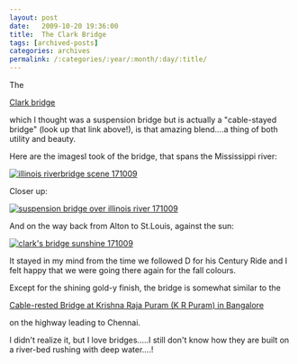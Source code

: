 ```yaml
---
layout: post
date:	2009-10-20 19:36:00
title:  The Clark Bridge
tags: [archived-posts]
categories: archives
permalink: /:categories/:year/:month/:day/:title/
---
```

The

<a href="http://en.wikipedia.org/wiki/Clark_Bridge"> Clark bridge </a>

which I thought was a suspension bridge but is actually a "cable-stayed bridge" (look up that link above!), is that amazing blend....a thing of both utility and beauty.

Here are the imagesI took of the bridge, that spans the Mississippi river:



<a href="http://s562.photobucket.com/albums/ss67/pugaippadam/?action=view&current=IMG_7782.jpg" target="_blank"><img src="http://i562.photobucket.com/albums/ss67/pugaippadam/IMG_7782.jpg" border="0" alt="illinois riverbridge scene 171009"></a>


Closer up:


<a href="http://s562.photobucket.com/albums/ss67/pugaippadam/?action=view&current=IMG_7787.jpg" target="_blank"><img src="http://i562.photobucket.com/albums/ss67/pugaippadam/IMG_7787.jpg" border="0" alt="suspension bridge over illinois river 171009"></a>


And on the way back from Alton to St.Louis, against the sun:



<a href="http://s562.photobucket.com/albums/ss67/pugaippadam/?action=view&current=IMG_7857.jpg" target="_blank"><img src="http://i562.photobucket.com/albums/ss67/pugaippadam/IMG_7857.jpg" border="0" alt="clark's bridge sunshine 171009"></a>


It stayed in my mind from the time we followed D for his Century Ride and I felt happy that we were going there again for the fall colours.

Except for the shining gold-y finish, the bridge is somewhat similar to the 

<a href="http://bangalore-city.blogspot.com/2006/10/cable-rested-bridge-kr-puram.html"> Cable-rested Bridge at Krishna Raja Puram (K R Puram) in Bangalore </a>

on the highway leading to Chennai.


I didn't realize it, but I love bridges.....I still don't know how they are built on a river-bed rushing with deep water....!
